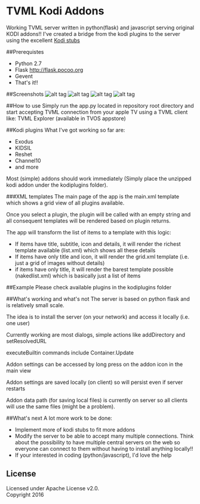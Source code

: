 # TVML Kodi Addons
Working TVML server written in python(flask) and javascript serving original KODI addons!!
I've created a bridge from the kodi plugins to the server using the excellent [Kodi stubs](https://github.com/romanvm/Kodistubs)

##Prerequistes
- Python 2.7
- Flask http://flask.pocoo.org
- Gevent
- That's it!!

##Screenshots
![alt tag](https://raw.githubusercontent.com/ggyeh/TVML-Kodi-Addons/master/images/screenshot1.png)
![alt tag](https://raw.githubusercontent.com/ggyeh/TVML-Kodi-Addons/master/images/screenshot2.png)
![alt tag](https://raw.githubusercontent.com/ggyeh/TVML-Kodi-Addons/master/images/screenshot3.png)
![alt tag](https://raw.githubusercontent.com/ggyeh/TVML-Kodi-Addons/master/images/screenshot4.png)

##How to use
Simply run the app.py located in repository root directory and start accepting TVML connection from your apple TV using a TVML client like: TVML Explorer (available in TVOS appstore)

##Kodi plugins
What I've got working so far are:
- Exodus
- KIDSIL
- Reshet
- Channel10
- and more

Most (simple) addons should work immediately (Simply place the unzipped kodi addon under the kodiplugins folder).

###XML templates
The main page of the app is the main.xml template which shows a grid view of all plugins available.

Once you select a plugin, the plugin will be called with an empty string and all consequent templates will be rendered based on plugin returns.

The app will transform the list of items to a template with this logic:
- If items have title, subtitle, icon and details, it will render the richest template available (list.xml) which shows all these details
- If items have only title and icon, it will render the grid.xml template (i.e. just a grid of images without details)
- if items have only title, it will render the barest template possible (nakedlist.xml) which is basically just a list of items


##Example
Please check available plugins in the kodiplugins folder

##What's working and what's not
The server is based on python flask and is relatively small scale.

The idea is to install the server (on your network) and access it locally (i.e. one user)

Currently working are most dialogs, simple actions like addDirectory and setResolvedURL

executeBuiltin commands include Container.Update

Addon settings can be accessed by long press on the addon icon in the main view

Addon settings are saved locally (on client) so will persist even if server restarts

Addon data path (for saving local files) is currently on server so all clients will use the same files (might be a problem).

##What's next
A lot more work to be done:
- Implement more of kodi stubs to fit more addons
- Modify the server to be able to accept many multiple connections. Think about the possibility to have multiple central servers on the web so everyone can connect to them without having to install anything locally!!
- If your interested in coding (python/javascript), I'd love the help

## License

Licensed under Apache License v2.0.
<br>
Copyright 2016

